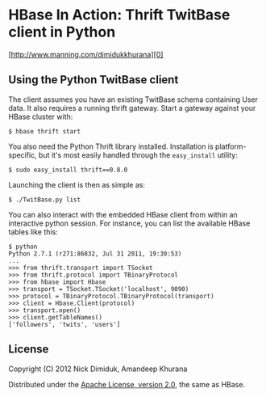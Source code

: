 # HBase In Action: Thrift TwitBase client in Python

[http://www.manning.com/dimidukkhurana][0]

## Using the Python TwitBase client

The client assumes you have an existing TwitBase schema containing
User data. It also requires a running thrift gateway. Start a gateway
against your HBase cluster with:

    $ hbase thrift start

You also need the Python Thrift library installed. Installation is
platform-specific, but it's most easily handled through the
`easy_install` utility:

    $ sudo easy_install thrift==0.8.0

Launching the client is then as simple as:

    $ ./TwitBase.py list

You can also interact with the embedded HBase client from within an
interactive python session. For instance, you can list the available
HBase tables like this:

    $ python
    Python 2.7.1 (r271:86832, Jul 31 2011, 19:30:53)
    ...
    >>> from thrift.transport import TSocket
    >>> from thrift.protocol import TBinaryProtocol
    >>> from hbase import Hbase
    >>> transport = TSocket.TSocket('localhost', 9090)
    >>> protocol = TBinaryProtocol.TBinaryProtocol(transport)
    >>> client = Hbase.Client(protocol)
    >>> transport.open()
    >>> client.getTableNames()
    ['followers', 'twits', 'users']

## License

Copyright (C) 2012 Nick Dimiduk, Amandeep Khurana

Distributed under the [Apache License, version 2.0][1], the same as HBase.

[0]: http://www.manning.com/dimidukkhurana
[1]: http://www.apache.org/licenses/LICENSE-2.0.html
